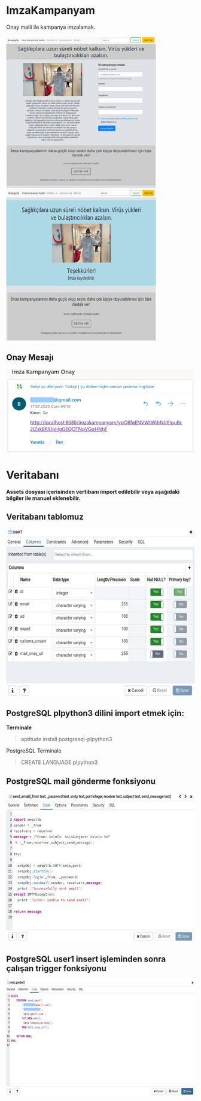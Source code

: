 # ImzaKampanyam
Onay maili ile kampanya imzalamak.<br/><br/>
<img src=/assets/1.png width=400 height=405 />
<img src=/assets/3.png width=400 height=405 /><br/>
## Onay Mesajı
<img src=/assets/2.png width=545 height=225 /><br/>
# Veritabanı
**Assets dosyası içerisinden vertibanı import edilebilir veya aşağıdaki bilgiler ile manuel eklenebilir.**
## Veritabanı tablomuz
<img src=/assets/user1.png width=600 height=450 /><br/>
## PostgreSQL plpython3 dilini import etmek için:
**Terminale**<br/>
>aptitude install postgresql-plpython3


PostgreSQL Terminale<br/>
>CREATE LANGUAGE plpython3

## PostgreSQL mail gönderme fonksiyonu
<img src=/assets/function.png width=700 height=400 /><br/>
## PostgreSQL user1 insert işleminden sonra çalışan trigger fonksiyonu
<img src=/assets/trigger.png width=700 height=310 /><br/>
